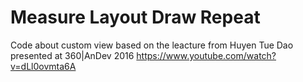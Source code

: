 # Measure Layout Draw Repeat

Code about custom view based on the leacture from Huyen Tue Dao  presented at 360|AnDev 2016
https://www.youtube.com/watch?v=dLl0ovmta6A
